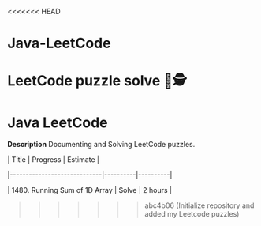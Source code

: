 <<<<<<< HEAD
# Java-LeetCode
LeetCode puzzle solve 🤔🕵️
=======

# Java LeetCode 

**Description**
Documenting and Solving LeetCode puzzles.






| Title                        | Progress | Estimate |

|-----------------------------|----------|----------|

| 1480. Running Sum of 1D Array | Solve    | 2 hours  |
>>>>>>> abc4b06 (Initialize repository and added my Leetcode puzzles)
